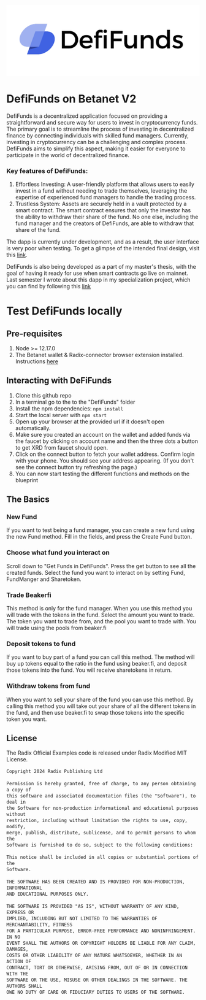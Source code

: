 ![DefiFunds Logo](./logo.png "DefiFunds")
# DefiFunds on Betanet V2

DefiFunds is a decentralized application focused on providing a straightforward and secure way for users to invest in cryptocurrency funds. The primary goal is to streamline the process of investing in decentralized finance by connecting individuals with skilled fund managers. Currently, investing in cryptocurrency can be a challenging and complex process. DefiFunds aims to simplify this aspect, making it easier for everyone to participate in the world of decentralized finance.

### Key features of DefiFunds:
1. Effortless Investing: 
A user-friendly platform that allows users to easily invest in a fund without needing to trade themselves, leveraging the expertise of experienced fund managers to handle the trading process.
2. Trustless System:
Assets are securely held in a vault protected by a smart contract. The smart contract ensures that only the investor has the ability to withdraw their share of the fund. No one else, including the fund manager and the creators of DefiFunds, are able to withdraw that share of the fund.

The dapp is currently under development, and as a result, the user interface is very poor when testing. To get a glimpse of the intended final design, visit this [link](https://www.figma.com/file/dxSKJUxvfyQ3e2wKqYOtJT/Tobias_eth?node-id=0%3A1&t=imOUxtVIg1waaQtM-1). 

DefiFunds is also being developed as a part of my master's thesis, with the goal of having it ready for use when smart contracts go live on mainnet. Last semester I wrote about this dapp in my specialization project, which you can find by following this [link](https://github.com/tobben1998/scrypto/blob/master/defi_fund/DefiFunds_-_A_proof_of_concept_Dapp_built_on_Radix.pdf)

# Test DefiFunds locally
## Pre-requisites

1. Node >= 12.17.0
2. The Betanet wallet & Radix-connector browser extension installed. Instructions [here](https://docs-babylon.radixdlt.com/main/getting-started-developers/wallet-and-connector.html)

## Interacting with DeFiFunds

1. Clone this github repo
2. In a terminal go to the to the "DefiFunds" folder
3. Install the npm dependencies: `npm install`
4. Start the local server with `npm start`
5. Open up your browser at the provided url if it doesn't open automatically.
6. Make sure you created an account on the wallet and added funds via the faucet by clicking on account name and then the three dots a button to get XRD from faucet should open.
7. Click on the connect button to fetch your wallet address. Confirm login with your phone. You should see your address appearing. (If you don't see the connect button try refreshing the page.)
8. You can now start testing the different functions and methods on the blueprint

## The Basics

### New Fund

If you want to test being a fund manager, you can create a new fund using the new Fund method. Fill in the fields, and press the Create Fund button.

### Choose what fund you interact on

Scroll down to "Get Funds in DefiFunds". Press the get button to see all the created funds.
Select the fund you want to interact on by setting Fund, FundManger and Sharetoken.

### Trade Beakerfi

This method is only for the fund manager. When you use this method you will trade with the tokens in the fund.
Select the amount you want to trade. The token you want to trade from, and the pool you want to trade with. You will trade using the pools from beaker.fi

### Deposit tokens to fund

If you want to buy part of a fund you can call this method. The method will buy up tokens equal to the ratio in the fund using beaker.fi, and deposit those tokens into the fund.
You will receive sharetokens in return.

### Withdraw tokens from fund

When you want to sell your share of the fund you can use this method. By calling this method you will take out your share of all the different tokens in the fund, and then use beaker.fi to swap those tokens into the specific token you want.


## License

The Radix Official Examples code is released under Radix Modified MIT License.

    Copyright 2024 Radix Publishing Ltd

    Permission is hereby granted, free of charge, to any person obtaining a copy of
    this software and associated documentation files (the "Software"), to deal in
    the Software for non-production informational and educational purposes without
    restriction, including without limitation the rights to use, copy, modify,
    merge, publish, distribute, sublicense, and to permit persons to whom the
    Software is furnished to do so, subject to the following conditions:

    This notice shall be included in all copies or substantial portions of the
    Software.

    THE SOFTWARE HAS BEEN CREATED AND IS PROVIDED FOR NON-PRODUCTION, INFORMATIONAL
    AND EDUCATIONAL PURPOSES ONLY.

    THE SOFTWARE IS PROVIDED "AS IS", WITHOUT WARRANTY OF ANY KIND, EXPRESS OR
    IMPLIED, INCLUDING BUT NOT LIMITED TO THE WARRANTIES OF MERCHANTABILITY, FITNESS
    FOR A PARTICULAR PURPOSE, ERROR-FREE PERFORMANCE AND NONINFRINGEMENT. IN NO
    EVENT SHALL THE AUTHORS OR COPYRIGHT HOLDERS BE LIABLE FOR ANY CLAIM, DAMAGES,
    COSTS OR OTHER LIABILITY OF ANY NATURE WHATSOEVER, WHETHER IN AN ACTION OF
    CONTRACT, TORT OR OTHERWISE, ARISING FROM, OUT OF OR IN CONNECTION WITH THE
    SOFTWARE OR THE USE, MISUSE OR OTHER DEALINGS IN THE SOFTWARE. THE AUTHORS SHALL
    OWE NO DUTY OF CARE OR FIDUCIARY DUTIES TO USERS OF THE SOFTWARE.

